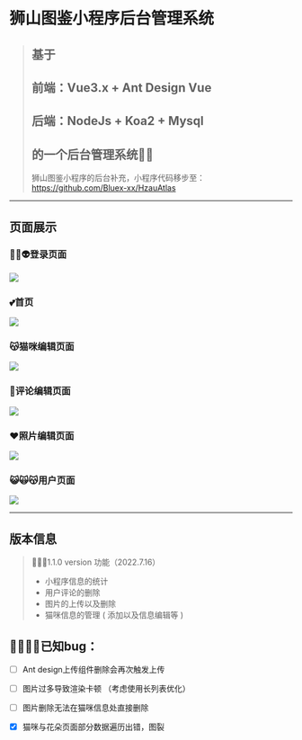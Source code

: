 # 狮山图鉴小程序后台管理系统

> ## 基于
>
> ## 前端：Vue3.x + Ant Design Vue
>
> ## 后端：NodeJs + Koa2 + Mysql
>
> ## 的一个后台管理系统😶‍🌫️
>
> 狮山图鉴小程序的后台补充，小程序代码移步至：https://github.com/Bluex-xx/HzauAtlas



------



## 页面展示

### 👾🤖👽登录页面

![](http://img.codexx.cc/img/readme/0.png)

### 💕首页

![](http://img.codexx.cc/img/readme/1.png)

### 😽猫咪编辑页面

![](http://img.codexx.cc/img/readme/5.png)

### 🐔评论编辑页面

![](http://img.codexx.cc/img/readme/2.png)

### ❤️照片编辑页面

![](http://img.codexx.cc/img/readme/3.png)

### 😺🙀😽用户页面

![](http://img.codexx.cc/img/readme/4.png)





------

## 版本信息

> 🦄🦄🦄1.1.0 version 功能（2022.7.16）
>
> - 小程序信息的统计
> - 用户评论的删除
> - 图片的上传以及删除
> - 猫咪信息的管理 ( 添加以及信息编辑等 )

## 🥴😵‍💫😵已知bug：

- [ ] Ant design上传组件删除会再次触发上传
- [ ] 图片过多导致渲染卡顿 （考虑使用长列表优化）
- [ ] 图片删除无法在猫咪信息处直接删除
- [x] 猫咪与花朵页面部分数据遍历出错，图裂

